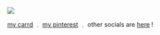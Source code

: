 <img src="https://i.pinimg.com/564x/f4/71/d4/f471d4e4e4730a2faa35ab871d4a0a71.jpg">

[my carrd](https://catty.crd.co) ﹒ [my pinterest](https://www.pinterest.com/cattylogo/)  ﹒ other socials are [here](https://beacons.ai/cattylogo) !
